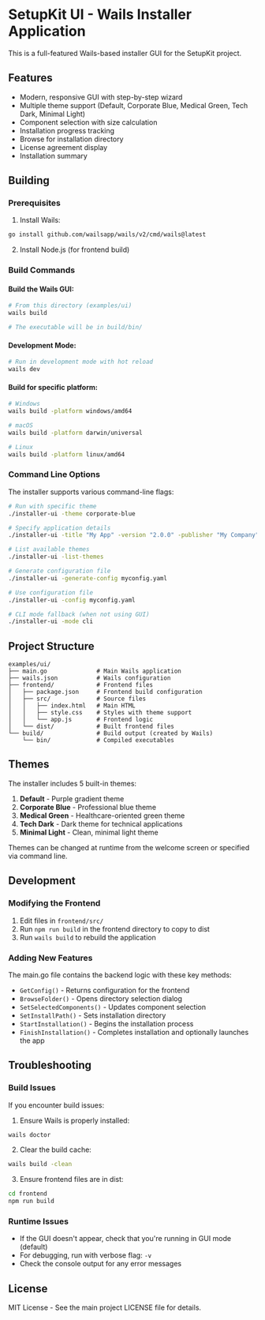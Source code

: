 # SetupKit UI - Wails Installer Application

This is a full-featured Wails-based installer GUI for the SetupKit project.

## Features

- Modern, responsive GUI with step-by-step wizard
- Multiple theme support (Default, Corporate Blue, Medical Green, Tech Dark, Minimal Light)
- Component selection with size calculation
- Installation progress tracking
- Browse for installation directory
- License agreement display
- Installation summary

## Building

### Prerequisites

1. Install Wails:
```bash
go install github.com/wailsapp/wails/v2/cmd/wails@latest
```

2. Install Node.js (for frontend build)

### Build Commands

#### Build the Wails GUI:
```bash
# From this directory (examples/ui)
wails build

# The executable will be in build/bin/
```

#### Development Mode:
```bash
# Run in development mode with hot reload
wails dev
```

#### Build for specific platform:
```bash
# Windows
wails build -platform windows/amd64

# macOS
wails build -platform darwin/universal

# Linux
wails build -platform linux/amd64
```

### Command Line Options

The installer supports various command-line flags:

```bash
# Run with specific theme
./installer-ui -theme corporate-blue

# Specify application details
./installer-ui -title "My App" -version "2.0.0" -publisher "My Company"

# List available themes
./installer-ui -list-themes

# Generate configuration file
./installer-ui -generate-config myconfig.yaml

# Use configuration file
./installer-ui -config myconfig.yaml

# CLI mode fallback (when not using GUI)
./installer-ui -mode cli
```

## Project Structure

```
examples/ui/
├── main.go              # Main Wails application
├── wails.json           # Wails configuration
├── frontend/            # Frontend files
│   ├── package.json     # Frontend build configuration
│   ├── src/             # Source files
│   │   ├── index.html   # Main HTML
│   │   ├── style.css    # Styles with theme support
│   │   └── app.js       # Frontend logic
│   └── dist/            # Built frontend files
└── build/               # Build output (created by Wails)
    └── bin/             # Compiled executables
```

## Themes

The installer includes 5 built-in themes:

1. **Default** - Purple gradient theme
2. **Corporate Blue** - Professional blue theme
3. **Medical Green** - Healthcare-oriented green theme
4. **Tech Dark** - Dark theme for technical applications
5. **Minimal Light** - Clean, minimal light theme

Themes can be changed at runtime from the welcome screen or specified via command line.

## Development

### Modifying the Frontend

1. Edit files in `frontend/src/`
2. Run `npm run build` in the frontend directory to copy to dist
3. Run `wails build` to rebuild the application

### Adding New Features

The main.go file contains the backend logic with these key methods:

- `GetConfig()` - Returns configuration for the frontend
- `BrowseFolder()` - Opens directory selection dialog
- `SetSelectedComponents()` - Updates component selection
- `SetInstallPath()` - Sets installation directory
- `StartInstallation()` - Begins the installation process
- `FinishInstallation()` - Completes installation and optionally launches the app

## Troubleshooting

### Build Issues

If you encounter build issues:

1. Ensure Wails is properly installed:
```bash
wails doctor
```

2. Clear the build cache:
```bash
wails build -clean
```

3. Ensure frontend files are in dist:
```bash
cd frontend
npm run build
```

### Runtime Issues

- If the GUI doesn't appear, check that you're running in GUI mode (default)
- For debugging, run with verbose flag: `-v`
- Check the console output for any error messages

## License

MIT License - See the main project LICENSE file for details.
